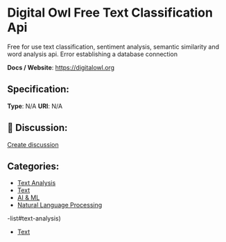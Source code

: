 # Digital Owl Free Text Classification Api


Free for use text classification, sentiment analysis, semantic similarity and word analysis api. Error establishing a database connection

**Docs / Website**: https://digitalowl.org

## Specification:
**Type**:  N/A 
**URI**:  N/A 

## 💬 Discussion:
[Create discussion](https://github.com/apis-list/apis-list/discussions/new)

## Categories:
- [Text Analysis](https://github.com/apis-list/apis-list#text-analysis)
- [Text](https://github.com/apis-list/apis-list#text)
- [AI & ML](https://github.com/apis-list/apis-list#ai-and-ml)
- [Natural Language Processing](https://github.com/apis-list/apis-list#natural-language-processing)



-list#text-analysis)
- [Text](https://github.com/apis-list/apis-list#text)



